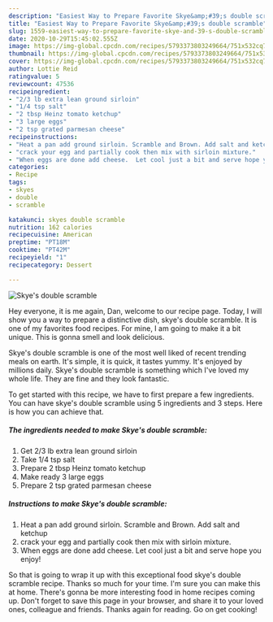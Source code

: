 ```yaml
---
description: "Easiest Way to Prepare Favorite Skye&amp;#39;s double scramble"
title: "Easiest Way to Prepare Favorite Skye&amp;#39;s double scramble"
slug: 1559-easiest-way-to-prepare-favorite-skye-and-39-s-double-scramble
date: 2020-10-29T15:45:02.555Z
image: https://img-global.cpcdn.com/recipes/5793373803249664/751x532cq70/skyes-double-scramble-recipe-main-photo.jpg
thumbnail: https://img-global.cpcdn.com/recipes/5793373803249664/751x532cq70/skyes-double-scramble-recipe-main-photo.jpg
cover: https://img-global.cpcdn.com/recipes/5793373803249664/751x532cq70/skyes-double-scramble-recipe-main-photo.jpg
author: Lottie Reid
ratingvalue: 5
reviewcount: 47536
recipeingredient:
- "2/3 lb extra lean ground sirloin"
- "1/4 tsp salt"
- "2 tbsp Heinz tomato ketchup"
- "3 large eggs"
- "2 tsp grated parmesan cheese"
recipeinstructions:
- "Heat a pan add ground sirloin. Scramble and Brown. Add salt and ketchup"
- "crack your egg and partially cook then mix with sirloin mixture."
- "When eggs are done add cheese.  Let cool just a bit and serve hope you enjoy!"
categories:
- Recipe
tags:
- skyes
- double
- scramble

katakunci: skyes double scramble 
nutrition: 162 calories
recipecuisine: American
preptime: "PT18M"
cooktime: "PT42M"
recipeyield: "1"
recipecategory: Dessert

---
```



![Skye&#39;s double scramble](https://img-global.cpcdn.com/recipes/5793373803249664/751x532cq70/skyes-double-scramble-recipe-main-photo.jpg)

Hey everyone, it is me again, Dan, welcome to our recipe page. Today, I will show you a way to prepare a distinctive dish, skye&#39;s double scramble. It is one of my favorites food recipes. For mine, I am going to make it a bit unique. This is gonna smell and look delicious.

Skye&#39;s double scramble is one of the most well liked of recent trending meals on earth. It's simple, it is quick, it tastes yummy. It's enjoyed by millions daily. Skye&#39;s double scramble is something which I've loved my whole life. They are fine and they look fantastic.




To get started with this recipe, we have to first prepare a few ingredients. You can have skye&#39;s double scramble using 5 ingredients and 3 steps. Here is how you can achieve that.

<!--inarticleads1-->

##### The ingredients needed to make Skye&#39;s double scramble:

1. Get 2/3 lb extra lean ground sirloin
1. Take 1/4 tsp salt
1. Prepare 2 tbsp Heinz tomato ketchup
1. Make ready 3 large eggs
1. Prepare 2 tsp grated parmesan cheese




<!--inarticleads2-->

##### Instructions to make Skye&#39;s double scramble:

1. Heat a pan add ground sirloin. Scramble and Brown. Add salt and ketchup
1. crack your egg and partially cook then mix with sirloin mixture.
1. When eggs are done add cheese.  Let cool just a bit and serve hope you enjoy!




So that is going to wrap it up with this exceptional food skye&#39;s double scramble recipe. Thanks so much for your time. I'm sure you can make this at home. There's gonna be more interesting food in home recipes coming up. Don't forget to save this page in your browser, and share it to your loved ones, colleague and friends. Thanks again for reading. Go on get cooking!
